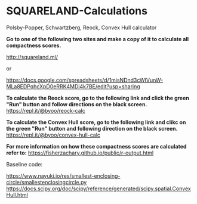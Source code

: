 # SQUARELAND-Calculations
Polsby-Popper, Schwartzberg, Reock, Convex Hull calculator

**Go to one of the following two sites and make a copy of it to calculate all compactness scores.**

http://squareland.ml/

or

https://docs.google.com/spreadsheets/d/1misNDnd3cWIVunW-MLa8EDPqhcXpD0eRRK4MDi4k7BE/edit?usp=sharing

**To calculate the Reock score, go to the following link and click the green "Run" button and follow directions on the black screen.**
https://repl.it/@byoo/reock-calc

**To calculate the Convex Hull score, go to the following link and clikc on the green "Run" button and following direction on the black screen.**
https://repl.it/@byoo/convex-hull-calc

**For more information on how these compactness scores are calculated refer to:**
https://fisherzachary.github.io/public/r-output.html




Baseline code:

https://www.nayuki.io/res/smallest-enclosing-circle/smallestenclosingcircle.py
https://docs.scipy.org/doc/scipy/reference/generated/scipy.spatial.ConvexHull.html

